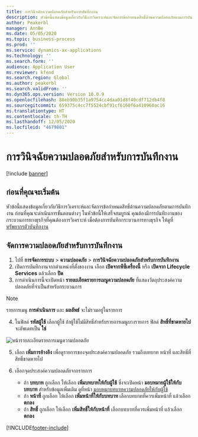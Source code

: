 ```yaml
---
title: การวินิจฉัยความปลอดภัยสำหรับการบันทึกงาน
description: หัวข้อนี้แสดงข้อมูลเกี่ยวกับวิธีการวิเคราะห์และจัดการข้อกําหนดสิทธิ์ด้านความปลอดภัยตามการบันทึกงาน
author: Peakerbl
manager: AnnBe
ms.date: 05/05/2020
ms.topic: business-process
ms.prod: ''
ms.service: dynamics-ax-applications
ms.technology: ''
ms.search.form: ''
audience: Application User
ms.reviewer: kfend
ms.search.region: Global
ms.author: peakerbl
ms.search.validFrom: ''
ms.dyn365.ops.version: Version 10.0.9
ms.openlocfilehash: 88eb90b35f1a9754cc4daa01d8f40cdf712db4f8
ms.sourcegitcommit: 659375c4cc7f5524cbf91cf6160f6a410960ac16
ms.translationtype: HT
ms.contentlocale: th-TH
ms.lasthandoff: 12/05/2020
ms.locfileid: "4679801"
---
```

# <a name="security-diagnostics-for-task-recordings"></a>การวินิจฉัยความปลอดภัยสำหรับการบันทึกงาน

[!include [banner](../../includes/banner.md)]

## <a name="before-you-begin"></a>ก่อนที่คุณจะเริ่มต้น

หัวข้อนี้แสดงข้อมูลเกี่ยวกับวิธีการวิเคราะห์และจัดการข้อกําหนดสิทธิ์ด้านความปลอดภัยตามการบันทึกงาน ก่อนที่คุณจะดําเนินการขั้นตอนต่างๆ ในหัวข้อนี้ให้เสร็จสมบูรณ์ คุณต้องมีการบันทึกงานของกระบวนการทางธุรกิจที่คุณต้องการวิเคราะห์ เมื่อต้องการบันทึกกระบวนการทางธุรกิจ ให้ดูที่ [ทรัพยากรตัวบันทึกงาน](../../user-interface/task-recorder.md) 

## <a name="manage-security-for-a-task-recording"></a>จัดการความปลอดภัยสําหรับการบันทึกงาน

1. ไปที่ **การจัดการระบบ** > **ความปลอดภัย** > **การวินิจฉัยความปลอดภัยสําหรับการบันทึกงาน**
2. เปิดการบันทึกงานจากตําแหน่งที่ตั้งของงาน เลือก **เปิดจากพีซีเครื่องนี้** หรือ **เปิดจาก Lifecycle Services** แล้วเลือก **ปิด**
3. การดําเนินการนี้จะเปิดหน้า **รายละเอียดรายการเมนูความปลอดภัย** ที่แสดงวัตถุประสงค์ความปลอดภัยที่จําเป็นสําหรับกระบวนการ

 > [!NOTE]
 > รายการเมนู **การดำเนินการ** และ **ผลลัพธ์** จะไม่รวมอยู่ในรายการ

4. ในฟิลด์ **รหัสผู้ใช้** เลือกผู้ใช้ ถ้าผู้ใช้ไม่มีสิทธิ์สําหรับรายการเมนูบางรายการ ฟิลด์ **สิทธิ์ที่ขาดหายไป** จะอัพเดทเป็น **ใช่**
  
  ![หน้ารายละเอียดรายการเมนูความปลอดภัย](../media/Security-Menu-Item-Details.png)

5. เลือก **เพิ่มการอ้างอิง** เพื่อดูรายการของจุดประสงค์ความปลอดภัย รวมถึงบทบาท หน้าที่ และสิทธิ์ที่สิทธิ์ขาดหายไป
6. เลือกจุดประสงค์ความปลอดภัยจากรายการ

    - ถ้า **บทบาท** ถูกเลือก ให้เลือก **เพิ่มบทบาทให้กับผู้ใช้** ซึ่งจะเปิดหน้า **มอบหมายผู้ใช้ให้กับบทบาท** สำหรับข้อมูลเพิ่มเติม ดูที่หน้า [มอบหมาบทบาทความปลอดภัยให้กับผู้ใช้](assign-users-security-roles.md)
    - ถ้า **หน้าที่** ถูกเลือก ให้เลือก **เพิ่มหน้าที่ให้กับบทบาท** เลือกบทบาทที่ควรเพิ่มหน้าที่ แล้วเลือก **ตกลง**
    - ถ้า **สิทธิ์** ถูกเลือก ให้เลือก **เพิ่มสิทธิ์ให้กับหน้าที่** เลือกบทบาทที่ควรเพิ่มหน้าที่ แล้วเลือก **ตกลง**


[!INCLUDE[footer-include](../../../../includes/footer-banner.md)]